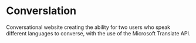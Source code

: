 # Converslation
Conversational website creating the ability for two users who speak different languages to converse, with the use of the Microsoft Translate API.

